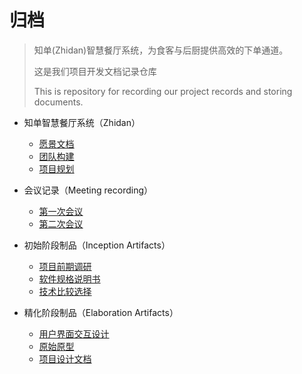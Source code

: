 # 归档
>  知单(Zhidan)智慧餐厅系统，为食客与后厨提供高效的下单通道。
>
>  这是我们项目开发文档记录仓库
>
>  This is repository for recording our project records and storing documents.



- 知单智慧餐厅系统（Zhidan）
  - [愿景文档](docs/Vision.md)
  - [团队构建](docs/Team-profile.md)
  - [项目规划](docs/About.md)
- 会议记录（Meeting recording）
  - [第一次会议](docs/meeting-recordings/Meeting-rec-20180323.md)
  - [第二次会议](docs/meeting-recordings/Meeting-rec-20180401.md)



- 初始阶段制品（Inception Artifacts）
  - [项目前期调研](docs/Inception/Investigation.md)
  - [软件规格说明书](docs/Inception/Software-Requirement-Specification.md)
  - [技术比较选择](docs/Inception/Comparation-Selection.md)
- 精化阶段制品（Elaboration Artifacts）

  - [用户界面交互设计](docs/Elaboration/UI-Design.md)
  - [原始原型](https://github.com/Zhidan-System/prototype)
  - [项目设计文档](docs/Elaboration/Structure-Design.md)

